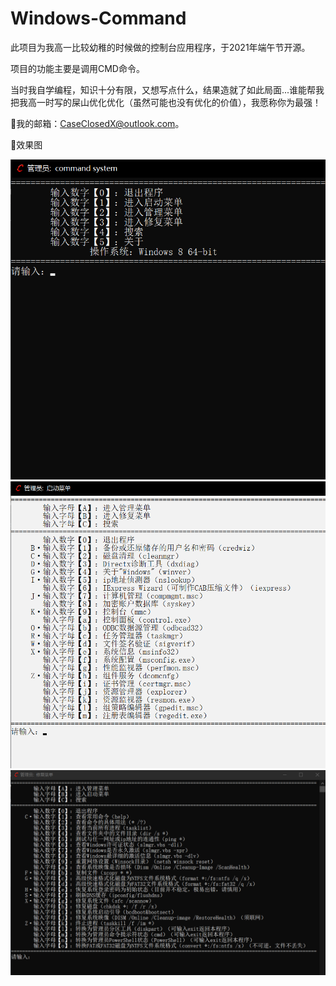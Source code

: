 # Windows-Command
 此项目为我高一比较幼稚的时候做的控制台应用程序，于2021年端午节开源。
 
 项目的功能主要是调用CMD命令。
 
 当时我自学编程，知识十分有限，又想写点什么，结果造就了如此局面...谁能帮我把我高一时写的屎山优化优化（虽然可能也没有优化的价值），我愿称你为最强！
 
🌟我的邮箱：CaseClosedX@outlook.com。

🌟效果图

![image](https://github.com/Case-Closed-X/Command/blob/5bb4c666c373e6cd95aa193805b4202efee923ea/images/main.png)
![image](https://github.com/Case-Closed-X/Command/blob/5bb4c666c373e6cd95aa193805b4202efee923ea/images/start.png)
![image](https://github.com/Case-Closed-X/Command/blob/5bb4c666c373e6cd95aa193805b4202efee923ea/images/fix.png)
